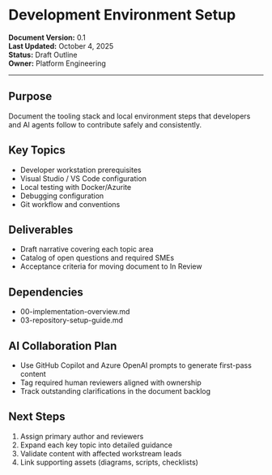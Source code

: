 # Development Environment Setup

**Document Version:** 0.1  
**Last Updated:** October 4, 2025  
**Status:** Draft Outline  
**Owner:** Platform Engineering

---

## Purpose

Document the tooling stack and local environment steps that developers and AI agents follow to contribute safely and consistently.

## Key Topics

- Developer workstation prerequisites
- Visual Studio / VS Code configuration
- Local testing with Docker/Azurite
- Debugging configuration
- Git workflow and conventions

## Deliverables

- Draft narrative covering each topic area
- Catalog of open questions and required SMEs
- Acceptance criteria for moving document to In Review

## Dependencies

- 00-implementation-overview.md
- 03-repository-setup-guide.md

## AI Collaboration Plan

- Use GitHub Copilot and Azure OpenAI prompts to generate first-pass content
- Tag required human reviewers aligned with ownership
- Track outstanding clarifications in the document backlog

## Next Steps

1. Assign primary author and reviewers
2. Expand each key topic into detailed guidance
3. Validate content with affected workstream leads
4. Link supporting assets (diagrams, scripts, checklists)
